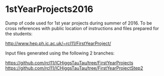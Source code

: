 # 1stYearProjects2016

Dump of code used for 1st year projects during summer of 2016. To be cross references with public location of instructions and files prepared for the students:

http://www.hep.ph.ic.ac.uk/~rcl11/FirstYearProject/

Input files generated using the following 2 branches:

https://github.com/rcl11/ICHiggsTauTau/tree/FirstYearProjects
https://github.com/rcl11/ICHiggsTauTau/tree/FirstYearProjectStep2


